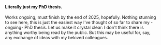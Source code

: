 #### Literally just my PhD thesis.
Works ongoing, must finish by the end of 2025, hopefully.
Nothing stunning to see here, this is just the easiest way I've thought of so far to share my -ongoing- PhD thesis. 
Let us make it crystal clear: I don't think there is anything worthy being read by the public. 
But this may be useful for, say, any exchange of ideas with my beloved colleagues.